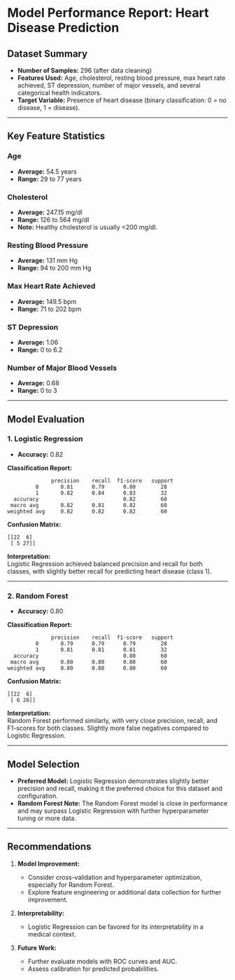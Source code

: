 
# Model Performance Report: Heart Disease Prediction

## Dataset Summary

- **Number of Samples:** 296 (after data cleaning)  
- **Features Used:** Age, cholesterol, resting blood pressure, max heart rate achieved, ST depression, number of major vessels, and several categorical health indicators.  
- **Target Variable:** Presence of heart disease (binary classification: 0 = no disease, 1 = disease).  

---

## Key Feature Statistics

### Age
- **Average:** 54.5 years  
- **Range:** 29 to 77 years  

### Cholesterol
- **Average:** 247.15 mg/dl  
- **Range:** 126 to 564 mg/dl  
- **Note:** Healthy cholesterol is usually <200 mg/dl.  

### Resting Blood Pressure
- **Average:** 131 mm Hg  
- **Range:** 94 to 200 mm Hg  

### Max Heart Rate Achieved
- **Average:** 149.5 bpm  
- **Range:** 71 to 202 bpm  

### ST Depression
- **Average:** 1.06  
- **Range:** 0 to 6.2  

### Number of Major Blood Vessels
- **Average:** 0.68  
- **Range:** 0 to 3  

---

## Model Evaluation

### 1. Logistic Regression

- **Accuracy:** 0.82  

**Classification Report:**  
```
              precision    recall  f1-score   support
         0       0.81      0.79      0.80        28
         1       0.82      0.84      0.83        32
  accuracy                           0.82        60
 macro avg       0.82      0.81      0.82        60
weighted avg     0.82      0.82      0.82        60
```

**Confusion Matrix:**  
```
[[22  6]
 [ 5 27]]
```

**Interpretation:**  
Logistic Regression achieved balanced precision and recall for both classes, with slightly better recall for predicting heart disease (class 1).

---

### 2. Random Forest

- **Accuracy:** 0.80  

**Classification Report:**  
```
              precision    recall  f1-score   support
         0       0.79      0.79      0.79        28
         1       0.81      0.81      0.81        32
  accuracy                           0.80        60
 macro avg       0.80      0.80      0.80        60
weighted avg     0.80      0.80      0.80        60
```

**Confusion Matrix:**  
```
[[22  6]
 [ 6 26]]
```

**Interpretation:**  
Random Forest performed similarly, with very close precision, recall, and F1-scores for both classes. Slightly more false negatives compared to Logistic Regression.

---

## Model Selection

- **Preferred Model:** Logistic Regression demonstrates slightly better precision and recall, making it the preferred choice for this dataset and configuration.  
- **Random Forest Note:** The Random Forest model is close in performance and may surpass Logistic Regression with further hyperparameter tuning or more data.

---

## Recommendations

1. **Model Improvement:**  
   - Consider cross-validation and hyperparameter optimization, especially for Random Forest.  
   - Explore feature engineering or additional data collection for further improvement.  

2. **Interpretability:**  
   - Logistic Regression can be favored for its interpretability in a medical context.  

3. **Future Work:**  
   - Further evaluate models with ROC curves and AUC.  
   - Assess calibration for predicted probabilities.  
